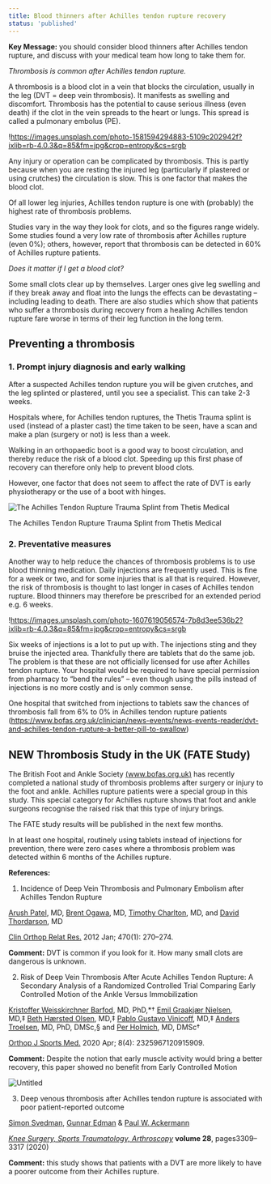 ```yaml
---
title: Blood thinners after Achilles tendon rupture recovery
status: 'published'
---
```


**Key Message:** you should consider blood thinners after Achilles tendon rupture, and discuss with your medical team how long to take them for.

*Thrombosis is common after Achilles tendon rupture.*

A thrombosis is a blood clot in a vein that blocks the circulation, usually in the leg (DVT = deep vein thrombosis). It manifests as swelling and discomfort. Thrombosis has the potential to cause serious illness (even death) if the clot in the vein spreads to the heart or lungs. This spread is called a pulmonary embolus (PE).

!<https://images.unsplash.com/photo-1581594294883-5109c202942f?ixlib=rb-4.0.3&q=85&fm=jpg&crop=entropy&cs=srgb>

Any injury or operation can be complicated by thrombosis. This is partly because when you are resting the injured leg (particularly if plastered or using crutches) the circulation is slow. This is one factor that makes the blood clot.

Of all lower leg injuries, Achilles tendon rupture is one with (probably) the highest rate of thrombosis problems.

Studies vary in the way they look for clots, and so the figures range widely. Some studies found a very low rate of thrombosis after Achilles rupture (even 0%); others, however, report that thrombosis can be detected in 60% of Achilles rupture patients.

*Does it matter if I get a blood clot?*

Some small clots clear up by themselves. Larger ones give leg swelling and if they break away and float into the lungs the effects can be devastating – including leading to death. There are also studies which show that patients who suffer a thrombosis during recovery from a healing Achilles tendon rupture fare worse in terms of their leg function in the long term.

## Preventing a thrombosis

### 1. Prompt injury diagnosis and early walking

After a suspected Achilles tendon rupture you will be given crutches, and the leg splinted or plastered, until you see a specialist. This can take 2-3 weeks.

Hospitals where, for Achilles tendon ruptures, the Thetis Trauma splint is used (instead of a plaster cast) the time taken to be seen, have a scan and make a plan (surgery or not) is less than a week.

Walking in an orthopaedic boot is a good way to boost circulation, and thereby reduce the risk of a blood clot. Speeding up this first phase of recovery can therefore only help to prevent blood clots.

However, one factor that does not seem to affect the rate of DVT is early physiotherapy or the use of a boot with hinges.

![The Achilles Tendon Rupture Trauma Splint from Thetis Medical](https://www.thetismedical.com/images/trauma-splint.jpg)

The Achilles Tendon Rupture Trauma Splint from Thetis Medical

### 2. Preventative measures

Another way to help reduce the chances of thrombosis problems is to use blood thinning medication. Daily injections are frequently used. This is fine for a week or two, and for some injuries that is all that is required. However, the risk of thrombosis is thought to last longer in cases of Achilles tendon rupture. Blood thinners may therefore be prescribed for an extended period e.g. 6 weeks.

!<https://images.unsplash.com/photo-1607619056574-7b8d3ee536b2?ixlib=rb-4.0.3&q=85&fm=jpg&crop=entropy&cs=srgb>

Six weeks of injections is a lot to put up with. The injections sting and they bruise the injected area. Thankfully there are tablets that do the same job. The problem is that these are not officially licensed for use after Achilles tendon rupture. Your hospital would be required to have special permission from pharmacy to “bend the rules” – even though using the pills instead of injections is no more costly and is only common sense.

One hospital that switched from injections to tablets saw the chances of thrombosis fall from 6% to 0% in Achilles tendon rupture patients (<https://www.bofas.org.uk/clinician/news-events/news-events-reader/dvt-and-achilles-tendon-rupture-a-better-pill-to-swallow>)

## **NEW Thrombosis Study in the UK (FATE Study)**

The British Foot and Ankle Society [(www.bofas.org.uk)](http://www.bofas.org.uk) has recently completed a national study of thrombosis problems after surgery or injury to the foot and ankle. Achilles rupture patients were a special group in this study. This special category for Achilles rupture shows that foot and ankle surgeons recognise the raised risk that this type of injury brings.

The FATE study results will be published in the next few months.

In at least one hospital, routinely using tablets instead of injections for prevention, there were zero cases where a thrombosis problem was detected within 6 months of the Achilles rupture.

**References:**

1) Incidence of Deep Vein Thrombosis and Pulmonary Embolism after Achilles Tendon Rupture

[Arush Patel](https://pubmed.ncbi.nlm.nih.gov/?term=Patel%20A%5BAuthor%5D), MD, [Brent Ogawa](https://pubmed.ncbi.nlm.nih.gov/?term=Ogawa%20B%5BAuthor%5D), MD, [Timothy Charlton](https://pubmed.ncbi.nlm.nih.gov/?term=Charlton%20T%5BAuthor%5D), MD, and [David Thordarson](https://pubmed.ncbi.nlm.nih.gov/?term=Thordarson%20D%5BAuthor%5D), MD

[Clin Orthop Relat Res.](https://www.ncbi.nlm.nih.gov/pmc/articles/PMC3237970/) 2012 Jan; 470(1): 270–274.

**Comment:** DVT is common if you look for it. How many small clots are dangerous is unknown.

2) Risk of Deep Vein Thrombosis After Acute Achilles Tendon Rupture: A Secondary Analysis of a Randomized Controlled Trial Comparing Early Controlled Motion of the Ankle Versus Immobilization

[Kristoffer Weisskirchner Barfod](https://pubmed.ncbi.nlm.nih.gov/?term=Barfod%20KW%5BAuthor%5D), MD, PhD,*† [Emil Graakjær Nielsen](https://pubmed.ncbi.nlm.nih.gov/?term=Nielsen%20EG%5BAuthor%5D), MD,‡ [Beth Hærsted Olsen](https://pubmed.ncbi.nlm.nih.gov/?term=Olsen%20BH%5BAuthor%5D), MD,‡ [Pablo Gustavo Vinicoff](https://pubmed.ncbi.nlm.nih.gov/?term=Vinicoff%20PG%5BAuthor%5D), MD,‡ [Anders Troelsen](https://pubmed.ncbi.nlm.nih.gov/?term=Troelsen%20A%5BAuthor%5D), MD, PhD, DMSc,§ and [Per Holmich](https://pubmed.ncbi.nlm.nih.gov/?term=Holmich%20P%5BAuthor%5D), MD, DMSc†

[Orthop J Sports Med.](https://www.ncbi.nlm.nih.gov/pmc/articles/PMC7222258/) 2020 Apr; 8(4): 2325967120915909.

**Comment:** Despite the notion that early muscle activity would bring a better recovery, this paper showed no benefit from Early Controlled Motion

![Untitled](https://s3-us-west-2.amazonaws.com/secure.notion-static.com/a4984ac8-b2ba-48fc-8c6b-db26db2f3e50/Untitled.png)

3) Deep venous thrombosis after Achilles tendon rupture is associated with poor patient-reported outcome

[Simon Svedman](https://link.springer.com/article/10.1007/s00167-020-05945-2#auth-Simon-Svedman), [Gunnar Edman](https://link.springer.com/article/10.1007/s00167-020-05945-2#auth-Gunnar-Edman) & [Paul W. Ackermann](https://link.springer.com/article/10.1007/s00167-020-05945-2#auth-Paul_W_-Ackermann)

[*Knee Surgery, Sports Traumatology, Arthroscopy*](https://link.springer.com/journal/167) **volume 28**, pages3309–3317 (2020)

**Comment:** this study shows that patients with a DVT are more likely to have a poorer outcome from their Achilles rupture.
